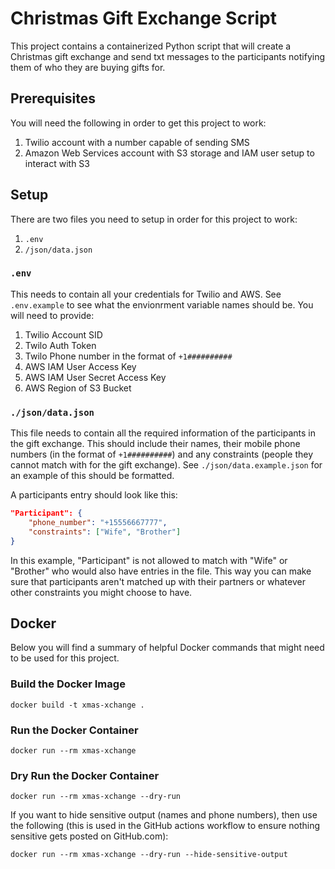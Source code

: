 # Christmas Gift Exchange Script

This project contains a containerized Python script that will create a Christmas gift exchange and send txt messages to the participants notifying them of who they are buying gifts for.

## Prerequisites

You will need the following in order to get this project to work:

1. Twilio account with a number capable of sending SMS
2. Amazon Web Services account with S3 storage and IAM user setup to interact with S3

## Setup

There are two files you need to setup in order for this project to work:

1. `.env`
2. `/json/data.json`

### `.env`

This needs to contain all your credentials for Twilio and AWS. See `.env.example` to see what the envionrment variable names should be. You will need to provide:

1. Twilio Account SID
2. Twilo Auth Token
3. Twilo Phone number in the format of `+1##########`
4. AWS IAM User Access Key
5. AWS IAM User Secret Access Key
6. AWS Region of S3 Bucket

### `./json/data.json`

This file needs to contain all the required information of the participants in the gift exchange. This should include their names, their mobile phone numbers (in the format of `+1##########`) and any constraints (people they cannot match with for the gift exchange). See `./json/data.example.json` for an example of this should be formatted.

A participants entry should look like this:

```json
"Participant": {
    "phone_number": "+15556667777",
    "constraints": ["Wife", "Brother"]
}
```

In this example, "Participant" is not allowed to match with "Wife" or "Brother" who would also have entries in the file. This way you can make sure that participants aren't matched up with their partners or whatever other constraints you might choose to have.

## Docker

Below you will find a summary of helpful Docker commands that might need to be used for this project.

### Build the Docker Image

```
docker build -t xmas-xchange .
```

### Run the Docker Container

```
docker run --rm xmas-xchange
```

### Dry Run the Docker Container

```
docker run --rm xmas-xchange --dry-run
```

If you want to hide sensitive output (names and phone numbers), then use the following (this is used in the GitHub actions workflow to ensure nothing sensitive gets posted on GitHub.com):

```
docker run --rm xmas-xchange --dry-run --hide-sensitive-output
```